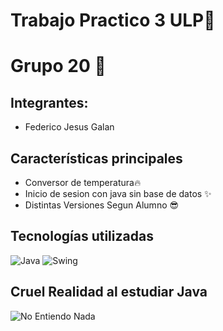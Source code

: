# Trabajo Practico 3 ULP🎯

# Grupo 20 🚀

## Integrantes:
- Federico Jesus Galan 


## Características principales

- Conversor de temperatura🔥
- Inicio de sesion con java sin base de datos ✨
- Distintas Versiones Segun Alumno 😎


## Tecnologías utilizadas

![Java](https://img.shields.io/badge/Java-ED8B00?style=for-the-badge&logo=java&logoColor=white)
![Swing](https://img.shields.io/badge/Swing-4EAA25?style=for-the-badge)

## Cruel Realidad al estudiar Java
![No Entiendo Nada](https://cdn.memegenerator.es/imagenes/memes/full/22/69/22699503.jpg)
